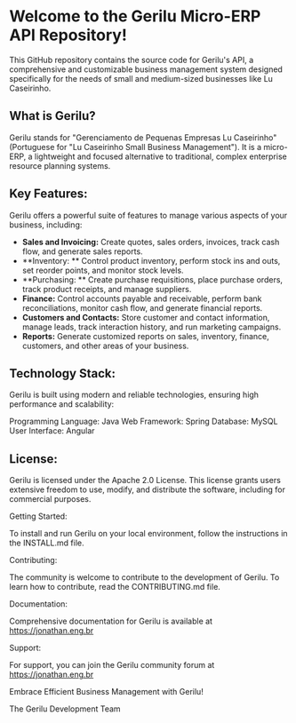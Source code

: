 
# Welcome to the Gerilu Micro-ERP API Repository!

This GitHub repository contains the source code for Gerilu's API, a comprehensive and customizable business management system designed specifically for the needs of small and medium-sized businesses like Lu Caseirinho.

## What is Gerilu?

Gerilu stands for "Gerenciamento de Pequenas Empresas Lu Caseirinho" (Portuguese for "Lu Caseirinho Small Business Management"). It is a micro-ERP, a lightweight and focused alternative to traditional, complex enterprise resource planning systems.

## Key Features:

Gerilu offers a powerful suite of features to manage various aspects of your business, including:

- **Sales and Invoicing:** 
  Create quotes, sales orders, invoices, track cash flow, and generate sales reports.
- **Inventory: **
  Control product inventory, perform stock ins and outs, set reorder points, and monitor stock levels.
- **Purchasing: **
  Create purchase requisitions, place purchase orders, track product receipts, and manage suppliers.
- **Finance:**
  Control accounts payable and receivable, perform bank reconciliations, monitor cash flow, and generate financial reports.
- **Customers and Contacts:**
  Store customer and contact information, manage leads, track interaction history, and run marketing campaigns.
- **Reports:**
  Generate customized reports on sales, inventory, finance, customers, and other areas of your business.

## Technology Stack:

Gerilu is built using modern and reliable technologies, ensuring high performance and scalability:

Programming Language: Java
Web Framework: Spring
Database: MySQL
User Interface: Angular

## License:

Gerilu is licensed under the Apache 2.0 License. This license grants users extensive freedom to use, modify, and distribute the software, including for commercial purposes.

Getting Started:

To install and run Gerilu on your local environment, follow the instructions in the INSTALL.md file.

Contributing:

The community is welcome to contribute to the development of Gerilu. To learn how to contribute, read the CONTRIBUTING.md file.

Documentation:

Comprehensive documentation for Gerilu is available at https://jonathan.eng.br

Support:

For support, you can join the Gerilu community forum at https://jonathan.eng.br

Embrace Efficient Business Management with Gerilu!

The Gerilu Development Team
